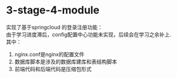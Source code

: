 # 3-stage-4-module
实现了基于springcloud 的登录注册功能：<br/>
由于学习进度滞后，config配置中心功能未实现，后续会在学习之余补上.<br/>
其中：
1. nginx.conf是nginx的配置文件
2. 数据库脚本是涉及的数据库建库和表结构脚本
3. 前端代码和后端代码是压缩包形式
